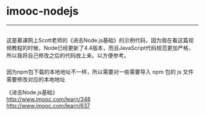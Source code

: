 # imooc-nodejs
---
## 
这是慕课网上Scott老师的《进击Node.js基础》的示例代码，因为我在看这篇视频教程的时候，Node已经更新了4.4版本，而且JavaScript代码规范更加严格，所以我将自己修改之后的代码放上来。以方便参考。

### 
因为npm包下载的本地地址不一样，所以需要对一些需要导入 npm 包的 js 文件需要修改对应的本地地址

> 
《进击Node.js基础》    
http://www.imooc.com/learn/348    
http://www.imooc.com/learn/637
